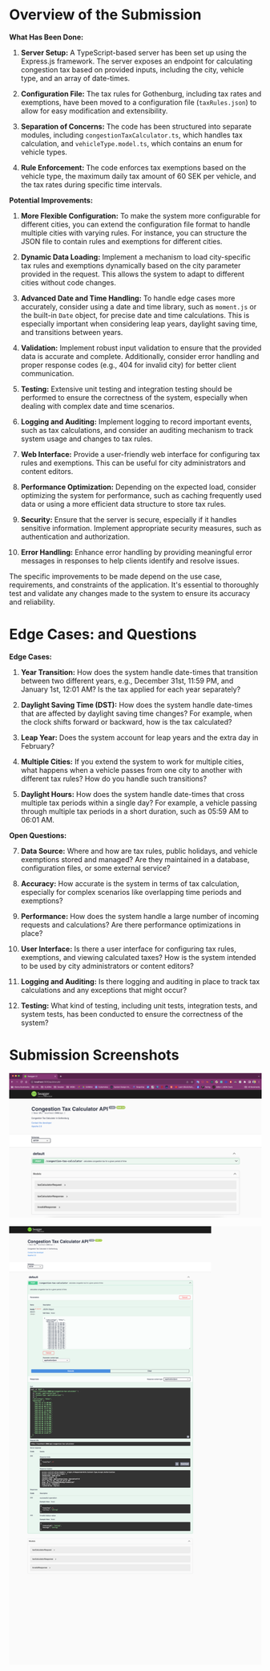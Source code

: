 # Overview of the Submission

**What Has Been Done:**

1. **Server Setup:** A TypeScript-based server has been set up using the Express.js framework. The server exposes an endpoint for calculating congestion tax based on provided inputs, including the city, vehicle type, and an array of date-times.

2. **Configuration File:** The tax rules for Gothenburg, including tax rates and exemptions, have been moved to a configuration file (`taxRules.json`) to allow for easy modification and extensibility.

3. **Separation of Concerns:** The code has been structured into separate modules, including `congestionTaxCalculator.ts`, which handles tax calculation, and `vehicleType.model.ts`, which contains an enum for vehicle types.

4. **Rule Enforcement:** The code enforces tax exemptions based on the vehicle type, the maximum daily tax amount of 60 SEK per vehicle, and the tax rates during specific time intervals.

**Potential Improvements:**

1. **More Flexible Configuration:** To make the system more configurable for different cities, you can extend the configuration file format to handle multiple cities with varying rules. For instance, you can structure the JSON file to contain rules and exemptions for different cities.

2. **Dynamic Data Loading:** Implement a mechanism to load city-specific tax rules and exemptions dynamically based on the city parameter provided in the request. This allows the system to adapt to different cities without code changes.

3. **Advanced Date and Time Handling:** To handle edge cases more accurately, consider using a date and time library, such as `moment.js` or the built-in `Date` object, for precise date and time calculations. This is especially important when considering leap years, daylight saving time, and transitions between years.

4. **Validation:** Implement robust input validation to ensure that the provided data is accurate and complete. Additionally, consider error handling and proper response codes (e.g., 404 for invalid city) for better client communication.

5. **Testing:** Extensive unit testing and integration testing should be performed to ensure the correctness of the system, especially when dealing with complex date and time scenarios.

6. **Logging and Auditing:** Implement logging to record important events, such as tax calculations, and consider an auditing mechanism to track system usage and changes to tax rules.

7. **Web Interface:** Provide a user-friendly web interface for configuring tax rules and exemptions. This can be useful for city administrators and content editors.

8. **Performance Optimization:** Depending on the expected load, consider optimizing the system for performance, such as caching frequently used data or using a more efficient data structure to store tax rules.

9. **Security:** Ensure that the server is secure, especially if it handles sensitive information. Implement appropriate security measures, such as authentication and authorization.

10. **Error Handling:** Enhance error handling by providing meaningful error messages in responses to help clients identify and resolve issues.

The specific improvements to be made depend on the use case, requirements, and constraints of the application. It's essential to thoroughly test and validate any changes made to the system to ensure its accuracy and reliability.


# Edge Cases: and Questions

**Edge Cases:**

1. **Year Transition:** How does the system handle date-times that transition between two different years, e.g., December 31st, 11:59 PM, and January 1st, 12:01 AM? Is the tax applied for each year separately?

2. **Daylight Saving Time (DST):** How does the system handle date-times that are affected by daylight saving time changes? For example, when the clock shifts forward or backward, how is the tax calculated?

3. **Leap Year:** Does the system account for leap years and the extra day in February?

4. **Multiple Cities:** If you extend the system to work for multiple cities, what happens when a vehicle passes from one city to another with different tax rules? How do you handle such transitions?

5. **Daylight Hours:** How does the system handle date-times that cross multiple tax periods within a single day? For example, a vehicle passing through multiple tax periods in a short duration, such as 05:59 AM to 06:01 AM.

**Open Questions:**

7. **Data Source:** Where and how are tax rules, public holidays, and vehicle exemptions stored and managed? Are they maintained in a database, configuration files, or some external service?

8. **Accuracy:** How accurate is the system in terms of tax calculation, especially for complex scenarios like overlapping time periods and exemptions?

9. **Performance:** How does the system handle a large number of incoming requests and calculations? Are there performance optimizations in place?

10. **User Interface:** Is there a user interface for configuring tax rules, exemptions, and viewing calculated taxes? How is the system intended to be used by city administrators or content editors?

11. **Logging and Auditing:** Is there logging and auditing in place to track tax calculations and any exceptions that might occur?

12. **Testing:** What kind of testing, including unit tests, integration tests, and system tests, has been conducted to ensure the correctness of the system?


# Submission Screenshots

![Screenshot of Swagger](https://github.com/uday4393/congestion-tax-calculator/raw/main/screenshots/swagger.png)

![Screenshot of Response](https://github.com/uday4393/congestion-tax-calculator/raw/main/screenshots/response.png)
